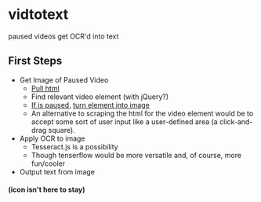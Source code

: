 # vidtotext
paused videos get OCR'd into text

## First Steps
- Get Image of Paused Video
	- [Pull html](https://stackoverflow.com/questions/11684454/getting-the-source-html-of-the-current-page-from-chrome-extension)
	- Find relevant video element (with jQuery?)
	- [If is paused](https://stackoverflow.com/questions/6877403/how-to-tell-if-a-video-element-is-currently-playing), [turn element into image](https://stackoverflow.com/questions/10721884/render-html-to-an-image) 
	- An alternative to scraping the html for the video element would be to accept some sort of user input like a user-defined area (a click-and-drag square).
- Apply OCR to image
	- Tesseract.js is a possibility
	- Though tenserflow would be more versatile and, of course, more fun/cooler
- Output text from image

#### (icon isn't here to stay)